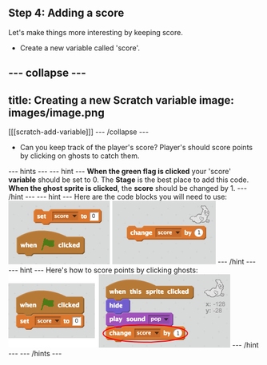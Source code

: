 ## Step 4: Adding a score

Let's make things more interesting by keeping score.

+ Create a new variable called 'score'.

--- collapse ---
---
title: Creating a new Scratch variable
image: images/image.png
---
[[[scratch-add-variable]]]
--- /collapse ---

+ Can you keep track of the player's score? Player's should score points by clicking on ghosts to catch them.

--- hints ---
--- hint ---
__When the green flag is clicked__ your 'score' __variable__ should be set to 0. The __Stage__ is the best place to add this code. __When the ghost sprite is clicked__, the __score__ should be changed by 1.
--- /hint ---
--- hint ---
Here are the code blocks you will need to use:
![screenshot](images/ghost-score-blocks.png)
--- /hint ---
--- hint ---
Here's how to score points by clicking ghosts:
![screenshot](images/ghost-score-code.png)
--- /hint ---
--- /hints ---
